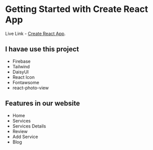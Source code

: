 # Getting Started with Create React App

Live Link - [Create React App](https://github.com/facebook/create-react-app).

## I havae use this project

- Firebase
- Tailwind
- DaisyUI
- React Icon
- Fontawsome
- react-photo-view

## Features in our website

- Home
- Services
- Services Details
- Review
- Add Service
- Blog
